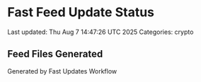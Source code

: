 # Fast Feed Update Status
Last updated: Thu Aug  7 14:47:26 UTC 2025
Categories: crypto

## Feed Files Generated

Generated by Fast Updates Workflow
